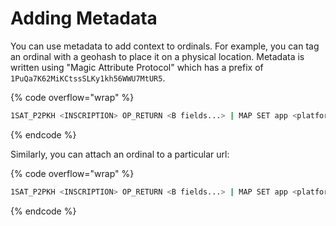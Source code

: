 # Adding Metadata

You can use metadata to add context to ordinals. For example, you can tag an ordinal with a geohash to place it on a physical location. Metadata is written using "Magic Attribute Protocol" which has a prefix of `1PuQa7K62MiKCtssSLKy1kh56WWU7MtUR5`.

{% code overflow="wrap" %}
```bash
1SAT_P2PKH <INSCRIPTION> OP_RETURN <B fields...> | MAP SET app <platform_name> type "post" context "geohash" geohash "dhmgdqvr7"
```
{% endcode %}

Similarly, you can attach an ordinal to a particular url:

{% code overflow="wrap" %}
```bash
1SAT_P2PKH <INSCRIPTION> OP_RETURN <B fields...> | MAP SET app <platform_name> type "post" context "url" url "https://google.com"
```
{% endcode %}

